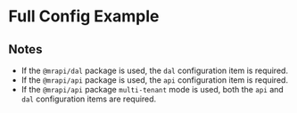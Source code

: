 # Full Config Example

## Notes

- If the `@mrapi/dal` package is used, the `dal` configuration item is required.
- If the `@mrapi/api` package is used, the `api` configuration item is required.
- If the `@mrapi/api` package `multi-tenant` mode is used, both the `api` and `dal` configuration items are required.
